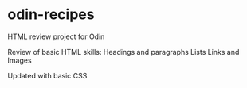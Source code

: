 # odin-recipes
HTML review project for Odin

Review of basic HTML skills:
    Headings and paragraphs
    Lists
    Links and Images

Updated with basic CSS